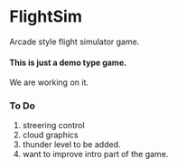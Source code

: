# FlightSim
Arcade style flight simulator game.

#### This is just a demo type game.
We are working on it. 

### To Do
1. streering control
2. cloud graphics
3. thunder level to be added.
4. want to improve intro part of the game.
